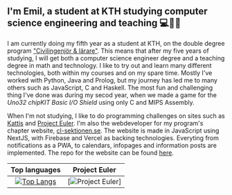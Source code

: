 ## <div align="left">I'm Emil, a student at KTH studying computer science engineering and teaching 💻👨‍🏫</div>  

I am currently doing my fifth year as a student at KTH, on the double degree program ["Civilingenjör & lärare"](https://www.kth.se/utbildning/civilingenjor/civing-larare/civilingenjor-och-larare-300-hp). This means that after my five years of studying, I will get both a computer science engineer degree and a teaching degree in math and technology. I like to try out and learn many different technologies, both within my courses and on my spare time. Mostly I've worked with Python, Java and Prolog, but my journey has led me to many others such as JavaScript, C and Haskell. The most fun and challenging thing I've done was during my secod year, when we made a game for the _Uno32 chipKIT Basic I/O Shield_ using only C and MIPS Assembly. 

When I'm not studying, I like to do programming challenges on sites such as [Kattis](https://open.kattis.com/) and [Project Euler](https://projecteuler.net/). I'm also the webdeveloper for my program's chapter website, [cl-sektionen.se](https://www.cl-sektionen.se/). The website is made in JavaScript using NextJS, with Firebase and Vercel as backing technologies. Everyting from notifications as a PWA, to calendars, infopages and information posts are implemented. The repo for the website can be found [here](https://github.com/Webbutvecklare-CL/cl-sektionen.se/).

Top languages             |  Project Euler
:-------------------------:|:-------------------------:
[![Top Langs](https://github-readme-stats-be24.vercel.app/api/top-langs/?username=rappos&langs_count=10&theme=dracula&count_private=true&layout=compact&count_weight=0.5)](https://github.com/anuraghazra/github-readme-stats)  |  [![Project Euler](https://projecteuler.net/profile/RappEmil.png)]
